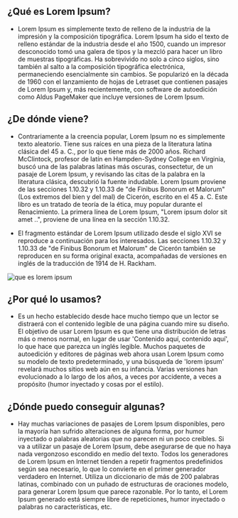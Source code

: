 ## ¿Qué es Lorem Ipsum?

* Lorem Ipsum es simplemente texto de relleno de la industria de la impresión y la composición tipográfica. Lorem Ipsum ha sido el texto de relleno estándar de la industria desde el año 1500, cuando un impresor desconocido tomó una galera de tipos y la mezcló para hacer un libro de muestras tipográficas. Ha sobrevivido no solo a cinco siglos, sino también al salto a la composición tipográfica electrónica, permaneciendo esencialmente sin cambios. Se popularizó en la década de 1960 con el lanzamiento de hojas de Letraset que contienen pasajes de Lorem Ipsum y, más recientemente, con software de autoedición como Aldus PageMaker que incluye versiones de Lorem Ipsum.


## ¿De dónde viene?

* Contrariamente a la creencia popular, Lorem Ipsum no es simplemente texto aleatorio. Tiene sus raíces en una pieza de la literatura latina clásica del 45 a. C., por lo que tiene más de 2000 años. Richard McClintock, profesor de latín en Hampden-Sydney College en Virginia, buscó una de las palabras latinas más oscuras, consectetur, de un pasaje de Lorem Ipsum, y revisando las citas de la palabra en la literatura clásica, descubrió la fuente indudable. Lorem Ipsum proviene de las secciones 1.10.32 y 1.10.33 de "de Finibus Bonorum et Malorum" (Los extremos del bien y del mal) de Cicerón, escrito en el 45 a. C. Este libro es un tratado de teoría de la ética, muy popular durante el Renacimiento. La primera línea de Lorem Ipsum, "Lorem ipsum dolor sit amet ..", proviene de una línea en la sección 1.10.32.

* El fragmento estándar de Lorem Ipsum utilizado desde el siglo XVI se reproduce a continuación para los interesados. Las secciones 1.10.32 y 1.10.33 de "de Finibus Bonorum et Malorum" de Cicerón también se reproducen en su forma original exacta, acompañadas de versiones en inglés de la traducción de 1914 de H. Rackham.

![que es lorem ipsum](https://www.multimediaxp.com/images/article_190508124638.1557333998.jpg)


## ¿Por qué lo usamos?

* Es un hecho establecido desde hace mucho tiempo que un lector se distraerá con el contenido legible de una página cuando mire su diseño. El objetivo de usar Lorem Ipsum es que tiene una distribución de letras más o menos normal, en lugar de usar 'Contenido aquí, contenido aquí', lo que hace que parezca un inglés legible. Muchos paquetes de autoedición y editores de páginas web ahora usan Lorem Ipsum como su modelo de texto predeterminado, y una búsqueda de 'lorem ipsum' revelará muchos sitios web aún en su infancia. Varias versiones han evolucionado a lo largo de los años, a veces por accidente, a veces a propósito (humor inyectado y cosas por el estilo).


## ¿Dónde puedo conseguir algunas?

* Hay muchas variaciones de pasajes de Lorem Ipsum disponibles, pero la mayoría han sufrido alteraciones de alguna forma, por humor inyectado o palabras aleatorias que no parecen ni un poco creíbles. Si va a utilizar un pasaje de Lorem Ipsum, debe asegurarse de que no haya nada vergonzoso escondido en medio del texto. Todos los generadores de Lorem Ipsum en Internet tienden a repetir fragmentos predefinidos según sea necesario, lo que lo convierte en el primer generador verdadero en Internet. Utiliza un diccionario de más de 200 palabras latinas, combinado con un puñado de estructuras de oraciones modelo, para generar Lorem Ipsum que parece razonable. Por lo tanto, el Lorem Ipsum generado está siempre libre de repeticiones, humor inyectado o palabras no características, etc.

